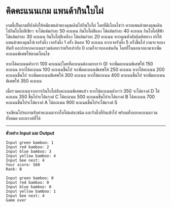 # คิดคะแนนเกม แพนด้ากินใบไผ่

เกมนี้เป็นเกมที่บังคับให้หมีแพนด้าของคุณเดินไปกินใบไผ่ โดยที่มีเงื่อนไขว่า หากแพนด้าของคุณเดินไปกินใบไผ่สีเขียว จะได้แต้มกำละ 50 คะแนน กินใบไผ่สีแดง ได้แต้มกำละ 40 คะแนน กินใบไผ่สีฟ้า ได้แต้มกำละ 30 คะแนน กินใบไผ่สีเหลือง ได้แต้มกำละ 20 คะแนน
หากคุณบังคับผิดทิศทาง ทำให้แพนด้าของคุณไปเจอรังผึ้ง เจอรังผึ้ง 1 ครั้ง ติดลบ 10 คะแนน หากเจอรังผึ้ง 5 ครั้งขึ้นไป เกมจะจบลงทันที
และถ้าหากคะแนนรวมน้อยกว่าหรือเท่ากับ 0 เกมก็จะจบลงเช่นกัน โดยที่ในตอนจบเกมจะเพิ่มคะแนนพิเศษให้ตามเงื่อนไข

หากได้คะแนนต่ำกว่า 100 คะแนน(โดยที่คะแนนต้องมากกว่า 0) จะเพิ่มคะแนนพิเศษให้ 150 คะแนน
หากได้คะแนน 100 คะแนนขึ้นไป จะเพิ่มคะแนนพิเศษให้ 250 คะแนน
หากได้คะแนน 200 คะแนนขึ้นไป จะเพิ่มคะแนนพิเศษให้ 300 คะแนน
หากได้คะแนน 400 คะแนนขึ้นไป จะเพิ่มคะแนนพิเศษให้ 350 คะแนน

เมื่อรวมคะแนนจากการกินใบไผ่กับคะแนนพิเศษแล้ว
หากได้คะแนนต่ำกว่า 350 จะได้แรงค์ D
ได้คะแนน 350 ขึ้นไปจะได้แรงค์ C
ได้คะแนน 500 คะแนนขึ้นไปจะได้แรงค์ B
ได้คะแนน 700 คะแนนขึ้นไปจะได้แรงค์ A
ได้คะแนน 900 คะแนนขึ้นไปจะได้แรงค์ S

จงเขียนโปรแกรมรับค่าคะแนนจากใบไผ่แต่ละชนิด และรังผึ้งที่กินเข้าไป พร้อมทั้งบอกคะแนนรวมทั้งหมด และแรงค์ที่ได้

---

**ตัวอย่าง** **Input และ Output**

```
Input green bamboo: 1
Input red bamboo: 2
Input blue bamboo: 3
Input yellow bamboo: 4
Input bee nest: 4
Your score: 560
Rank: B
```

```
Input green bamboo: 0
Input red bamboo: 0
Input blue bamboo: 0
Input yellow bamboo: 1
Input bee nest: 4
Game over
```
